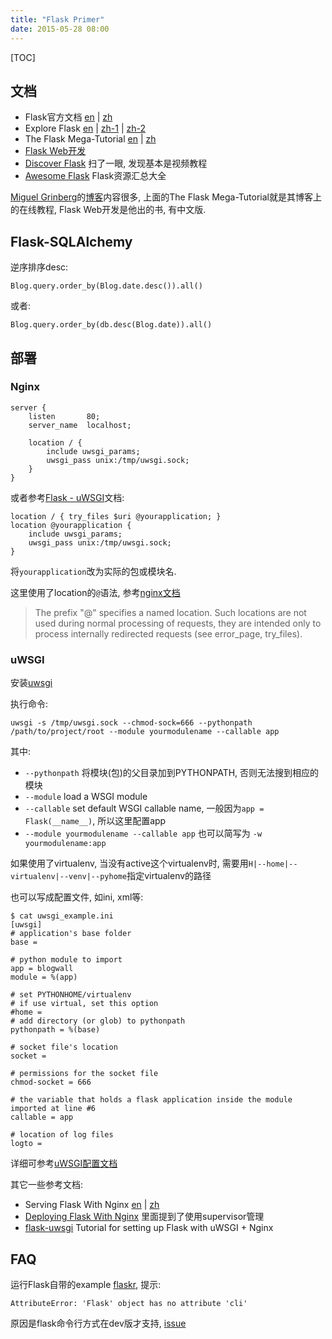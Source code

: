 ```yaml
---
title: "Flask Primer"
date: 2015-05-28 08:00
---
```


[TOC]


## 文档 ##

* Flask官方文档 [en](http://flask.pocoo.org/docs/0.10/) | [zh](http://docs.jinkan.org/docs/flask/)
* Explore Flask [en](https://exploreflask.com/index.html) | [zh-1](http://www.pythondoc.com/exploreflask/preface.html) | [zh-2](http://spacewander.github.io/explore-flask-zh/index.html)
* The Flask Mega-Tutorial [en](http://blog.miguelgrinberg.com/post/the-flask-mega-tutorial-part-i-hello-world) | [zh](http://www.oschina.net/translate/the-flask-mega-tutorial-part-i-hello-world)
* [Flask Web开发](http://book.douban.com/subject/26274202/)
* [Discover Flask](https://github.com/realpython/discover-flask) 扫了一眼, 发现基本是视频教程
* [Awesome Flask](https://github.com/humiaozuzu/awesome-flask) Flask资源汇总大全

[Miguel Grinberg](https://github.com/miguelgrinberg)的[博客](http://blog.miguelgrinberg.com/)内容很多, 上面的The Flask Mega-Tutorial就是其博客上的在线教程, Flask Web开发是他出的书, 有中文版.

## Flask-SQLAlchemy ##

逆序排序desc:

	Blog.query.order_by(Blog.date.desc()).all()

或者:

	Blog.query.order_by(db.desc(Blog.date)).all()


## 部署 ##

### Nginx ###

    server {
        listen       80;
        server_name  localhost;

        location / {
            include uwsgi_params;
            uwsgi_pass unix:/tmp/uwsgi.sock;
        }
    }

或者参考[Flask - uWSGI](http://flask.pocoo.org/docs/0.10/deploying/uwsgi/#configuring-nginx)文档:

    location / { try_files $uri @yourapplication; }
    location @yourapplication {
        include uwsgi_params;
        uwsgi_pass unix:/tmp/uwsgi.sock;
    }

将`yourapplication`改为实际的包或模块名.

这里使用了location的`@`语法, 参考[nginx文档](http://wiki.nginx.org/NginxHttpCoreModule#location)

> The prefix "@" specifies a named location. Such locations are not used during normal processing of requests, they are intended only to process internally redirected requests (see error_page, try_files).

### uWSGI ###

安装[uwsgi](https://uwsgi-docs.readthedocs.org/en/latest/)

执行命令:

    uwsgi -s /tmp/uwsgi.sock --chmod-sock=666 --pythonpath /path/to/project/root --module yourmodulename --callable app

其中:

* `--pythonpath` 将模块(包)的父目录加到PYTHONPATH, 否则无法搜到相应的模块
* `--module` load a WSGI module
* `--callable` set default WSGI callable name, 一般因为`app = Flask(__name__)`, 所以这里配置app
* `--module yourmodulename --callable app` 也可以简写为 `-w yourmodulename:app`

如果使用了virtualenv, 当没有active这个virtualenv时, 需要用`H|--home|--virtualenv|--venv|--pyhome`指定virtualenv的路径

也可以写成配置文件, 如ini, xml等:

	$ cat uwsgi_example.ini
	[uwsgi]
	# application's base folder
	base =

	# python module to import
	app = blogwall
	module = %(app)

	# set PYTHONHOME/virtualenv
	# if use virtual, set this option
	#home =
	# add directory (or glob) to pythonpath
	pythonpath = %(base)

	# socket file's location
	socket =

	# permissions for the socket file
	chmod-socket = 666

	# the variable that holds a flask application inside the module imported at line #6
	callable = app

	# location of log files
	logto =

详细可参考[uWSGI配置文档](http://uwsgi-docs.readthedocs.org/en/latest/Configuration.html)

其它一些参考文档:

* Serving Flask With Nginx [en](http://vladikk.com/2013/09/12/serving-flask-with-nginx-on-ubuntu/) | [zh](http://www.oschina.net/translate/serving-flask-with-nginx-on-ubuntu)
* [Deploying Flask With Nginx](http://flaviusim.com/blog/Deploying-Flask-with-nginx-uWSGI-and-Supervisor/) 里面提到了使用supervisor管理
* [flask-uwsgi](https://github.com/mking/flask-uwsgi) Tutorial for setting up Flask with uWSGI + Nginx


## FAQ ##

运行Flask自带的example [flaskr](https://github.com/mitsuhiko/flask/tree/master/examples/flaskr), 提示:

	AttributeError: 'Flask' object has no attribute 'cli'

原因是flask命令行方式在dev版才支持, [issue](https://github.com/mitsuhiko/flask/issues/1048)
